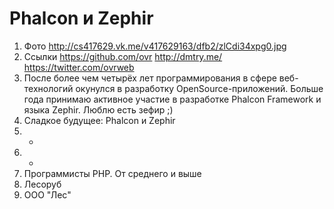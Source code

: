 Phalcon и Zephir
================

1. Фото http://cs417629.vk.me/v417629163/dfb2/zlCdi34xpg0.jpg
2. Ссылки
   https://github.com/ovr
   http://dmtry.me/
   https://twitter.com/ovrweb
3. После более чем четырёх лет программирования в сфере веб-технологий окунулся в разработку OpenSource-приложений. Больше года принимаю активное участие в разработке Phalcon Framework и языка Zephir. Люблю есть зефир ;)
4. Сладкое будущее: Phalcon и Zephir
5. -
6. -
7. Программисты PHP. От среднего и выше
8. Лесоруб
9. ООО "Лес"
